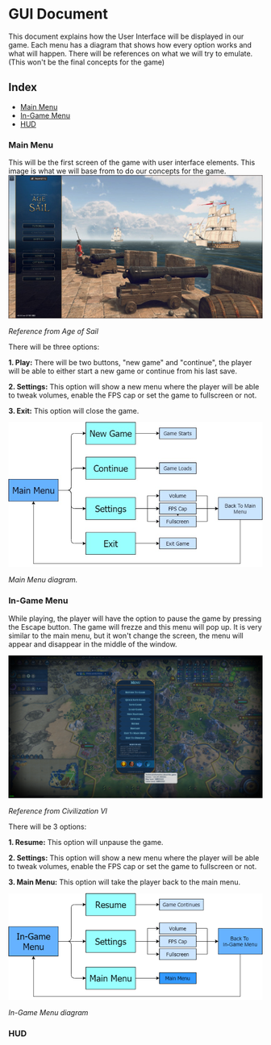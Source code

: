 # GUI Document

This document explains how the User Interface will be displayed in our game. Each menu has a diagram that shows how every option works and what will happen. There will be references on what we will try to emulate. (This won't be the final concepts for the game)

## Index

- [Main Menu](https://github.com/Sanmopre/DOLIME-CORP-PROJECT-II/blob/master/Docs/GUIDocument.md#main-menu)
- [In-Game Menu](https://github.com/Sanmopre/DOLIME-CORP-PROJECT-II/blob/master/Docs/GUIDocument.md#in-game-menu)
- [HUD](https://github.com/Sanmopre/DOLIME-CORP-PROJECT-II/blob/master/Docs/GUIDocument.md#hud)

### Main Menu

This will be the first screen of the game with user interface elements. 
This image is what we will base from to do our concepts for the game.
![](https://github.com/Sanmopre/DOLIME-CORP-PROJECT-II/blob/master/Docs/GUI/Main%20Menu%20Reference.jpg)

*Reference from Age of Sail*

There will be three options:

**1. Play:** There will be two buttons, "new game" and "continue", the player will be able to either start a new game or continue from his last save.

**2. Settings:** This option will show a new menu where the player will be able to tweak volumes, enable the FPS cap or set the game to fullscreen or not.

**3. Exit:** This option will close the game.

![](https://github.com/Sanmopre/DOLIME-CORP-PROJECT-II/blob/master/Docs/GUI/Main%20Menu%20Diagram.jpg)

*Main Menu diagram.*

### In-Game Menu

While playing, the player will have the option to pause the game by pressing the Escape button. The game will frezze and this menu will pop up. It is very similar to the main menu, but it won't change the screen, the menu will appear and disappear in the middle of the window.

![](https://github.com/Sanmopre/DOLIME-CORP-PROJECT-II/blob/master/Docs/GUI/In-Game%20Menu%20Reference.png)

*Reference from Civilization VI*

There will be 3 options:

**1. Resume:** This option will unpause the game.

**2. Settings:** This option will show a new menu where the player will be able to tweak volumes, enable the FPS cap or set the game to fullscreen or not.

**3. Main Menu:** This option will take the player back to the main menu.

![](https://github.com/Sanmopre/DOLIME-CORP-PROJECT-II/blob/master/Docs/GUI/In-Game%20Menu%20Diagram.png)

*In-Game Menu diagram*
### HUD
